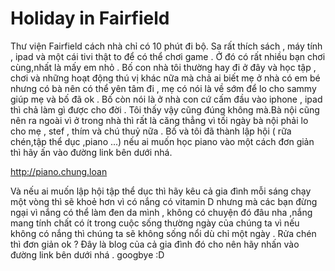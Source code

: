 # Holiday in  Fairfield

Thư viện Fairfield cách nhà chỉ có 10 phút đi bộ. Sa rất thích sách , máy tính , ipad và một cái tivi thật to để có thể chơi game . Ở  đó có rất nhiều bạn chơi cùng,nhất là mấy em nhỏ . Bố con nhà tôi thường hay đi ở đây và học tập , chơi và những hoạt động thú vị khác nữa mà chả ai biết mẹ ở nhà có em bé nhưng có bà nên có thể yên tâm đi , mẹ có nói là về sớm để lo cho sammy giúp mẹ và bố đã ok . 
Bố còn nói là ở nhà con cứ cấm đầu vào iphone , ipad thì chả làm gì được cho đời . Tôi thấy vậy cũng đúng không mà.Bà nội cũng nên ra ngoài vì ở trong nhà thì rất là căng thẳng vì tối ngày bà nội phải lo cho mẹ , stef , thím và chú thuỷ nữa . 
Bố và tôi đã thành lập hội ( rữa chén,tập thể dục ,piano ...) nếu ai muốn học piano vào một cách đơn giản thì hãy ấn vào đường link bên dưới nhá.

http://piano.chung.loan

Và nếu ai muốn lập hội tập thể dục thì hãy kêu cả gia đình mỗi sáng chạy một vòng thì sẽ khoẻ hơn vì có nắng có vitamin D nhưng mà các bạn đừng ngại vì nắng có thể làm đen da mình  , không có chuyện đó đâu nha ,nắng mang tính chất có ít trong cuộc sống thường ngày của chúng ta vì nếu không có nắng thì chúng ta sẽ không sống nổi dù chỉ một ngày . Rửa chén thì đơn giản ok ? Đây là blog của cả gia đình đó cho nên hãy nhấn vào đường link bên dưới nhá . googbye :D 
